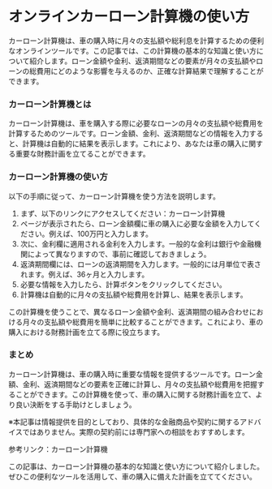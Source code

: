 オンラインカーローン計算機の使い方
=================

カーローン計算機は、車の購入時に月々の支払額や総利息を計算するための便利なオンラインツールです。この記事では、この計算機の基本的な知識と使い方について紹介します。ローン金額や金利、返済期間などの要素が月々の支払額やローンの総費用にどのような影響を与えるのか、正確な計算結果で理解することができます。

### カーローン計算機とは

カーローン計算機は、車を購入する際に必要なローンの月々の支払額や総費用を計算するためのツールです。ローン金額、金利、返済期間などの情報を入力すると、計算機は自動的に結果を表示します。これにより、あなたは車の購入に関する重要な財務計画を立てることができます。

### カーローン計算機の使い方

以下の手順に従って、カーローン計算機を使う方法を説明します。

1. まず、以下のリンクにアクセスしてください：カーローン計算機
2. ページが表示されたら、ローン金額欄に車の購入に必要な金額を入力してください。例えば、100万円と入力します。
3. 次に、金利欄に適用される金利を入力します。一般的な金利は銀行や金融機関によって異なりますので、事前に確認しておきましょう。
4. 返済期間欄には、ローンの返済期間を入力します。一般的には月単位で表されます。例えば、36ヶ月と入力します。
5. 必要な情報を入力したら、計算ボタンをクリックしてください。
6. 計算機は自動的に月々の支払額や総費用を計算し、結果を表示します。

この計算機を使うことで、異なるローン金額や金利、返済期間の組み合わせにおける月々の支払額や総費用を簡単に比較することができます。これにより、車の購入における財務計画を立てる際に役立ちます。

### まとめ

カーローン計算機は、車の購入時に重要な情報を提供するツールです。ローン金額、金利、返済期間などの要素を正確に計算し、月々の支払額や総費用を把握することができます。この計算機を使って、車の購入に関する財務計画を立て、より良い決断をする手助けとしましょう。

※本記事は情報提供を目的としており、具体的な金融商品や契約に関するアドバイスではありません。実際の契約前には専門家への相談をおすすめします。

参考リンク：カーローン計算機

この記事は、カーローン計算機の基本的な知識と使い方について紹介しました。ぜひこの便利なツールを活用して、車の購入に備えた計画を立ててください。